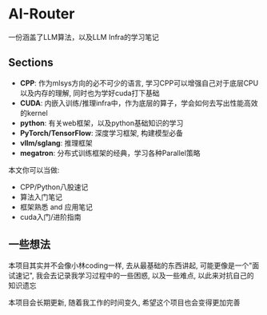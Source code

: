 # AI-Router

一份涵盖了LLM算法，以及LLM Infra的学习笔记

## Sections

- **CPP**: 作为mlsys方向的必不可少的语言, 学习CPP可以增强自己对于底层CPU以及内存的理解, 同时也为学好cuda打下基础
- **CUDA**: 内嵌入训练/推理infra中，作为底层的算子，学会如何去写出性能高效的kernel
- **python**: 有关web框架，以及python基础知识的学习
- **PyTorch/TensorFlow**: 深度学习框架, 构建模型必备
- **vllm/sglang**: 推理框架
- **megatron**: 分布式训练框架的经典，学习各种Parallel策略

本文你可以当做:

- CPP/Python八股速记
- 算法入门笔记
- 框架熟悉 and 应用笔记
- cuda入门/进阶指南

## 一些想法

本项目其实并不会像小林coding一样, 去从最基础的东西讲起, 可能更像是一个"面试速记", 我会去记录我学习过程中的一些困惑, 以及一些难点, 以此来对抗自己的知识遗忘

本项目会长期更新, 随着我工作的时间变久, 希望这个项目也会变得更加完善
